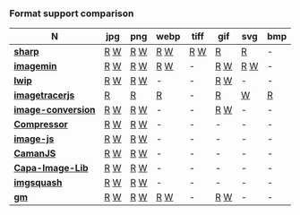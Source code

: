 ### Format support comparison

| **N** | **jpg** | **png** | **webp** | **tiff** | **gif** | **svg** | **bmp**|
| --- | --- | --- | --- | --- | --- | --- | --- |
| [**sharp**](https://github.com/lovell/sharp) | [R](https://github.com/lovell/sharp/blob/507eef3053645cbfab72df70a6e3285afc1d3699/lib/input.js#L87) [W](https://github.com/lovell/sharp/blob/507eef3053645cbfab72df70a6e3285afc1d3699/lib/output.js#L203) | [R](https://github.com/lovell/sharp/blob/507eef3053645cbfab72df70a6e3285afc1d3699/lib/input.js#L87) [W](https://github.com/lovell/sharp/blob/507eef3053645cbfab72df70a6e3285afc1d3699/lib/output.js#L279)| [R](https://github.com/lovell/sharp/blob/507eef3053645cbfab72df70a6e3285afc1d3699/lib/input.js#L87) [W](https://github.com/lovell/sharp/blob/507eef3053645cbfab72df70a6e3285afc1d3699/lib/output.js#L345) | [R](https://github.com/lovell/sharp/blob/507eef3053645cbfab72df70a6e3285afc1d3699/lib/input.js#L101) [W](https://github.com/lovell/sharp/blob/507eef3053645cbfab72df70a6e3285afc1d3699/lib/output.js#L407) | [R](https://github.com/lovell/sharp/blob/507eef3053645cbfab72df70a6e3285afc1d3699/lib/input.js#L101) | [R](https://github.com/lovell/sharp/blob/507eef3053645cbfab72df70a6e3285afc1d3699/lib/input.js#L87) | - |
| [**imagemin**](https://github.com/imagemin/imagemin) | [R](https://github.com/imagemin/imagemin/blob/cfc8ff20979ac24931aa1bbdc3eb9b97a875775a/index.js#L15) [W](https://github.com/imagemin/imagemin/blob/cfc8ff20979ac24931aa1bbdc3eb9b97a875775a/index.js#L37) | [R](https://github.com/imagemin/imagemin/blob/cfc8ff20979ac24931aa1bbdc3eb9b97a875775a/index.js#L15) [W](https://github.com/imagemin/imagemin/blob/cfc8ff20979ac24931aa1bbdc3eb9b97a875775a/index.js#L37) | [R](https://github.com/imagemin/imagemin/blob/cfc8ff20979ac24931aa1bbdc3eb9b97a875775a/index.js#L15) [W](https://github.com/imagemin/imagemin/blob/cfc8ff20979ac24931aa1bbdc3eb9b97a875775a/index.js#L37) | - | [R](https://github.com/imagemin/imagemin/blob/cfc8ff20979ac24931aa1bbdc3eb9b97a875775a/index.js#L15) [W](https://github.com/imagemin/imagemin/blob/cfc8ff20979ac24931aa1bbdc3eb9b97a875775a/index.js#L37) | [R](https://github.com/imagemin/imagemin/blob/cfc8ff20979ac24931aa1bbdc3eb9b97a875775a/index.js#L15) [W](https://github.com/imagemin/imagemin/blob/cfc8ff20979ac24931aa1bbdc3eb9b97a875775a/index.js#L37) | - |
| [**lwip**](https://github.com/EyalAr/lwip) | [R](https://github.com/EyalAr/lwip/blob/a559d24364139958ab99c9e153431bb408a031c6/lib/obtain.js#L22) [W](https://github.com/EyalAr/lwip/blob/a559d24364139958ab99c9e153431bb408a031c6/lib/BatchPrototypeInit.js#L253) | [R](https://github.com/EyalAr/lwip/blob/a559d24364139958ab99c9e153431bb408a031c6/lib/obtain.js#L22) [W](https://github.com/EyalAr/lwip/blob/a559d24364139958ab99c9e153431bb408a031c6/lib/BatchPrototypeInit.js#L253) | - | - | [R](https://github.com/EyalAr/lwip/blob/a559d24364139958ab99c9e153431bb408a031c6/lib/obtain.js#L22) [W](https://github.com/EyalAr/lwip/blob/a559d24364139958ab99c9e153431bb408a031c6/lib/BatchPrototypeInit.js#L253) | - | - |
| [**imagetracerjs**](https://github.com/jankovicsandras/imagetracerjs) | [R](https://github.com/jankovicsandras/imagetracerjs/blob/f66099fe02592378013d434922bf9b162ed0eb75/imagetracer_v1.2.6.js#L1133) | [R](https://github.com/jankovicsandras/imagetracerjs/blob/f66099fe02592378013d434922bf9b162ed0eb75/imagetracer_v1.2.6.js#L1133) | [R](https://github.com/jankovicsandras/imagetracerjs/blob/f66099fe02592378013d434922bf9b162ed0eb75/imagetracer_v1.2.6.js#L1133) | - | [R](https://github.com/jankovicsandras/imagetracerjs/blob/f66099fe02592378013d434922bf9b162ed0eb75/imagetracer_v1.2.6.js#L1133) | [W](https://github.com/jankovicsandras/imagetracerjs/blob/f66099fe02592378013d434922bf9b162ed0eb75/imagetracer_v1.2.6.js#L1016) | [R](https://github.com/jankovicsandras/imagetracerjs/blob/f66099fe02592378013d434922bf9b162ed0eb75/imagetracer_v1.2.6.js#L1133) |
| [**image-conversion**](https://github.com/WangYuLue/image-conversion) | [R](https://github.com/WangYuLue/image-conversion/blob/9b2c43527adc1bece64a725beb79148bd0186752/src/dataURLtoImage.ts#L7) [W](https://github.com/WangYuLue/image-conversion/blob/9b2c43527adc1bece64a725beb79148bd0186752/src/downloadFile.ts#L7) | [R](https://github.com/WangYuLue/image-conversion/blob/9b2c43527adc1bece64a725beb79148bd0186752/src/dataURLtoImage.ts#L7) [W](https://github.com/WangYuLue/image-conversion/blob/9b2c43527adc1bece64a725beb79148bd0186752/src/downloadFile.ts#L7) | - | - | [R](https://github.com/WangYuLue/image-conversion/blob/9b2c43527adc1bece64a725beb79148bd0186752/src/dataURLtoImage.ts#L7) [W](https://github.com/WangYuLue/image-conversion/blob/9b2c43527adc1bece64a725beb79148bd0186752/src/downloadFile.ts#L7) | - | - |
| [**Compressor**](https://github.com/fengyuanchen/compressorjs) | [R](https://github.com/fengyuanchen/compressorjs/blob/5c873ddf9c9d68ad088c474cd9a367e2488d9d11/src/index.js#L119) [W](https://github.com/fengyuanchen/compressorjs/blob/5c873ddf9c9d68ad088c474cd9a367e2488d9d11/src/index.js#L147) | [R](https://github.com/fengyuanchen/compressorjs/blob/5c873ddf9c9d68ad088c474cd9a367e2488d9d11/src/index.js#L119) [W](https://github.com/fengyuanchen/compressorjs/blob/5c873ddf9c9d68ad088c474cd9a367e2488d9d11/src/index.js#L147) | - | -| - | - | - |
| [**image-js**](https://github.com/image-js/image-js) | [R](https://github.com/image-js/image-js/blob/700c18a7de18bacbb6835c18bcac3c376b864a9c/packages/image-js/src/load/decodeJpeg.ts#L9) [W](https://github.com/image-js/image-js/blob/700c18a7de18bacbb6835c18bcac3c376b864a9c/packages/image-js/src/save/encodeJpeg.ts#L9) | [R](https://github.com/image-js/image-js/blob/700c18a7de18bacbb6835c18bcac3c376b864a9c/packages/image-js/src/load/decodePng.ts#L9) [W](https://github.com/image-js/image-js/blob/700c18a7de18bacbb6835c18bcac3c376b864a9c/packages/image-js/src/save/encodePng.ts#L7) | - | - | - | - | - |
| [**CamanJS**](https://github.com/meltingice/CamanJS/) | [R](https://github.com/meltingice/CamanJS/blob/66d19143f1b68a15e3101f5f73ba7561584a9f6e/src/core/caman.coffee#L254) [W](https://github.com/meltingice/CamanJS/blob/66d19143f1b68a15e3101f5f73ba7561584a9f6e/src/core/io.coffee#L70) | [R](https://github.com/meltingice/CamanJS/blob/66d19143f1b68a15e3101f5f73ba7561584a9f6e/src/core/caman.coffee#L254) [W](https://github.com/meltingice/CamanJS/blob/66d19143f1b68a15e3101f5f73ba7561584a9f6e/src/core/io.coffee#L70) | - | -| - | - | - |
| [**Capa-Image-Lib**](https://gitlab.com/Capa_Album/capa_image_lib) | [R](https://gitlab.com/Capa_Album/capa_image_lib/-/blob/c0d0b40d297abd3d212af224a96cb7f6e83e2ab0/index.js#L11) [W](https://gitlab.com/Capa_Album/capa_image_lib/-/blob/c0d0b40d297abd3d212af224a96cb7f6e83e2ab0/index.js#L11) | [R](https://gitlab.com/Capa_Album/capa_image_lib/-/blob/c0d0b40d297abd3d212af224a96cb7f6e83e2ab0/index.js#L88) [W](https://gitlab.com/Capa_Album/capa_image_lib/-/blob/c0d0b40d297abd3d212af224a96cb7f6e83e2ab0/index.js#L88) | - | -| - | - | - |
| [**imgsquash**](https://github.com/eashish93/imgsquash) | [R]() [W]() | [R]() [W]() | - | -| - | - | - |
| [**gm**](https://github.com/aheckmann/gm) | [R]() [W]()  | [R]() [W]()  | [R]() [W]()  | - | [R]() [W]() | - | - |